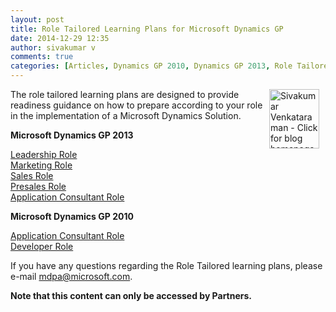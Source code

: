 ```yaml
---
layout: post
title: Role Tailored Learning Plans for Microsoft Dynamics GP
date: 2014-12-29 12:35
author: sivakumar v
comments: true
categories: [Articles, Dynamics GP 2010, Dynamics GP 2013, Role Tailored Learning, Sivakumar Venkataraman, Uncategorized]
---
```

<p style="text-align:left;"><a title="Sivakumar Venkataraman - Click for blog homepage"><img border="0" hspace="10" alt="Sivakumar Venkataraman - Click for blog homepage" src="https://microsofttpd.github.io/assets/0871.sivav.jpg" width="80" align="right" height="95" /></a>The role tailored learning plans are designed to provide readiness guidance on how to prepare according to your role in the implementation of a Microsoft Dynamics Solution.&nbsp;</p>
<p style="text-align:left;"><strong>Microsoft Dynamics GP 2013</strong></p>
<p><a href="https://mbs.microsoft.com/partnersource/training/learningplans/MSDYGP2013_LeadershipLearningPlan.htm" target="_blank">Leadership Role</a><br /><a href="https://mbs.microsoft.com/partnersource/northamerica/readiness-training/learning-plans/MSDYGP2013_MarketingLearningPlan" target="_blank">Marketing Role</a><br /><a href="https://mbs.microsoft.com/partnersource/northamerica/readiness-training/partner-academy/MSDGP2013PASalesRole" target="_blank">Sales Role</a><br /><a href="https://mbs.microsoft.com/partnersource/northamerica/readiness-training/MSDGP2013PresalesRole" target="_blank">Presales Role</a> <br /><a href="https://mbs.microsoft.com/partnersource/northamerica/readiness-training/partner-academy/MSDGP2013PAApplicationCrole" target="_blank">Application Consultant Role</a></p>
<p><strong><span style="font-size:1em;">Microsoft Dynamics GP 2010</span></strong></p>
<p><a href="https://mbs.microsoft.com/partnersource/northamerica/readiness-training/partner-academy/MSDGP2013PAApplicationCrole" target="_blank">Application Consultant Role</a><br /><a href="https://mbs.microsoft.com/partnersource/training/learningplans/MSD_GP2010ApplicationDeveloperRole" target="_blank">Developer Role</a></p>
<p>If you have any questions regarding the Role Tailored learning plans, please e-mail <a href="mailto:mdpa@microsoft.com" target="_blank">mdpa@microsoft.com</a>.​</p>
<p><strong>Note that this content can only be accessed by Partners.</strong></p>
